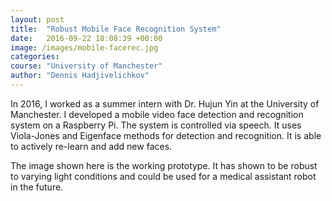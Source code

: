 ```yaml
---
layout: post
title:  "Robust Mobile Face Recognition System"
date:   2016-09-22 18:08:39 +00:00
image: /images/mobile-facerec.jpg
categories: 
course: "University of Manchester"
author: "Dennis Hadjivelichkov"
---
```

In 2016, I worked as a summer intern with Dr. Hujun Yin at the University of Manchester. I developed a mobile video face detection and recognition system on a Raspberry Pi. The system is controlled via speech. It uses Viola-Jones and Eigenface methods for detection and recognition. It is able to actively re-learn and add new faces.

The image shown here is the working prototype. It has shown to be robust to varying light conditions and could be used for a medical assistant robot in the future. 